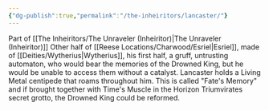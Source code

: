 ```yaml
---
{"dg-publish":true,"permalink":"/the-inheiritors/lancaster/"}
---
```


Part of [[The Inheiritors/The Unraveler (Inheiritor)\|The Unraveler (Inheiritor)]]
Other half of [[Reese Locations/Charwood/Esriel\|Esriel]], made of [[Deities/Wytherius\|Wytherius]], his first half, a gruff, untrusting automaton, who would bear the memories of the Drowned King, but he would be unable to access them without a catalyst. 
Lancaster holds a Living Metal centipede that roams throughout him. This is called "Fate's Memory" and if brought together with Time's Muscle in the Horizon Triumvirates secret grotto, the Drowned King could be reformed.